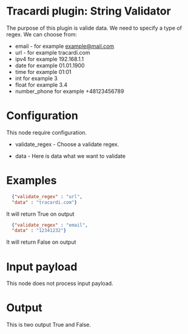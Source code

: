 # Tracardi plugin: String Validator


The purpose of this plugin is valide data. We need to specify a type of regex. We can choose from:

* email - for example example@mail.com
* url - for example tracardi.com
* ipv4 for example 192.168.1.1
* date for example 01.01.1900
* time for example 01:01
* int for example 3
* float for example 3.4
* number_phone for example +48123456789


# Configuration

This node require configuration.

* validate_regex - Choose a validate regex. 

* data - Here is data what we want to validate

# Examples
```json
  {"validate_regex" : "url",
  "data" : "tracardi.com"}
```
It will return True on output
```json
  {"validate_regex" : "email",
  "data" : "12341232"}
```
It will return False on output

# Input payload
This node does not process input payload.

# Output

This is two output True and False.
